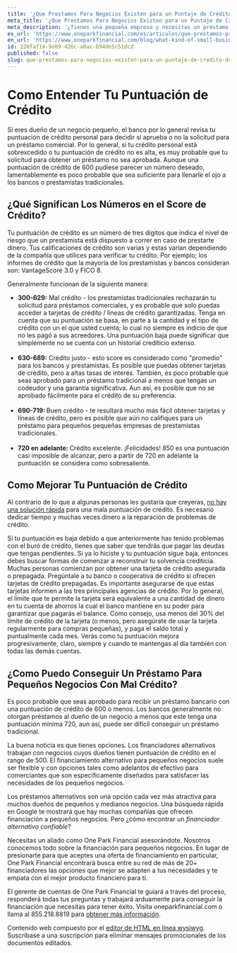 ```yaml
---
title: '¿Que Prestamos Para Negocios Existen para un Puntaje de Crédito de 600?'
meta_title: '¿Que Prestamos Para Negocios Existen para un Puntaje de Crédito de 600?'
meta_description: '¿Tienes una pequeña empresa y necesitas un prestamo inmediato para mantener a flote tu negocio? ¿Tienes un puntaje de credito de 600? No te preocupes, visitanos hoy mismo y averigua que opciones tienes para conseguir el crédito que necesitas.'
es_url: 'https://www.oneparkfinancial.com/es/articulos/que-prestamos-para-negocios-existen-para-un-puntaje-de-credito-de-600'
en_url: 'https://www.oneparkfinancial.com/blog/what-kind-of-small-business-loan-can-i-get-with-a-600-credit-score'
id: 220faf14-9e69-426c-a0ac-b94de5c51dcd
published: false
slug: que-prestamos-para-negocios-existen-para-un-puntaje-de-credito-de-600
---
```

<h1>Como Entender Tu Puntuaci&oacute;n de Cr&eacute;dito</h1>
<p>Si eres due&ntilde;o de un negocio peque&ntilde;o, el banco por lo general revisa tu puntuaci&oacute;n de cr&eacute;dito personal para decidir si aprueba o no la solicitud para un pr&eacute;stamo comercial. Por lo general, si tu cr&eacute;dito personal est&aacute; sobrexcedido o tu puntuaci&oacute;n de cr&eacute;dito no es alta, es muy probable que tu solicitud para obtener un pr&eacute;stamo no sea aprobada. Aunque una puntuaci&oacute;n de cr&eacute;dito de 600 pudiese parecer un n&uacute;mero deseado, lamentablemente es poco probable que sea suficiente para llenarle el ojo a los bancos o prestamistas tradicionales.</p>
<h2>&iquest;Qu&eacute; Significan Los N&uacute;meros en el Score de Cr&eacute;dito?</h2>
<p>Tu puntuaci&oacute;n de cr&eacute;dito es un n&uacute;mero de tres d&iacute;gitos que indica el nivel de riesgo que un prestamista est&aacute; dispuesto a correr en caso de prestarte dinero. Tus calificaciones de cr&eacute;dito son varias y estas var&iacute;an dependiendo de la compa&ntilde;&iacute;a que utilices para verificar tu cr&eacute;dito. Por ejemplo; los informes de cr&eacute;dito que la mayor&iacute;a de los prestamistas y bancos consideran son: VantageScore 3.0 y FICO 8.</p>
<p>Generalmente funcionan de la siguiente manera:</p>
<ul>
<li><strong>300-629:</strong> Mal cr&eacute;dito - los prestamistas tradicionales rechazar&aacute;n tu solicitud para pr&eacute;stamos comerciales, y es probable que solo puedas acceder a tarjetas de cr&eacute;dito / l&iacute;neas de cr&eacute;dito garantizadas. Tenga en cuenta que su puntuaci&oacute;n se basa, en parte a la cantidad y el tipo de cr&eacute;dito con un el que usted cuenta; lo cual no siempre es indicio de que no les pag&oacute; a sus acreedores. Una puntuaci&oacute;n baja puede significar que simplemente no se cuenta con un historial crediticio extenso.</li><br>
<li><strong>630-689:</strong> Cr&eacute;dito justo - esto score es considerado como "promedio" para los bancos y prestamistas. Es posible que puedas obtener tarjetas de cr&eacute;dito, pero a altas tasas de inter&eacute;s. Tambi&eacute;n, es poco probable que seas aprobado para un pr&eacute;stamo tradicional a menos que tengas un codeudor y una garant&iacute;a significativa. Aun as&iacute;, es posible que no se aprobado f&aacute;cilmente para el cr&eacute;dito de su preferencia.</li><br>
<li><strong>690-719: </strong>Buen cr&eacute;dito - te resultar&aacute; mucho m&aacute;s f&aacute;cil obtener tarjetas y l&iacute;neas de cr&eacute;dito, pero es posible que a&uacute;n no califiques para un pr&eacute;stamo para peque&ntilde;os peque&ntilde;as empresas de prestamistas tradicionales.</li><br>
<li><strong>720 en adelante: </strong>Cr&eacute;dito excelente. &iexcl;Felicidades! 850 es una puntuaci&oacute;n casi imposible de alcanzar, pero a partir de 720 en adelante la puntuaci&oacute;n se considera como sobresaliente.</li>
</ul>
<h2>Como Mejorar Tu Puntuaci&oacute;n de Cr&eacute;dito</h2>
<p>Al contrario de lo que a algunas personas les gustar&iacute;a que creyeras, <a href="https://www.consumidor.ftc.gov/articulos/reparando-su-credito">no hay una soluci&oacute;n r&aacute;pida</a> para una mala puntuaci&oacute;n de cr&eacute;dito. Es necesario dedicar tiempo y muchas veces dinero a la reparaci&oacute;n de problemas de cr&eacute;dito.</p>
<p>Si tu puntuaci&oacute;n es baja debido a que anteriormente has tenido problemas con el bur&oacute; de cr&eacute;dito, tienes que saber que tendr&aacute;s que pagar las deudas que tengas pendientes. Si ya lo hiciste y tu puntuaci&oacute;n sigue baja, entonces debes buscar formas de comenzar a reconstruir tu solvencia crediticia. Muchas personas comienzan por obtener una tarjeta de cr&eacute;dito asegurada o prepagada. Preg&uacute;ntale a tu banco o cooperativa de cr&eacute;dito si ofrecen tarjetas de cr&eacute;dito prepagadas. Es importante asegurarse de que estas tarjetas informen a las tres principales agencias de cr&eacute;dito. Por lo general, el l&iacute;mite que te permite la tarjeta ser&aacute; equivalente a una cantidad de dinero en tu cuenta de ahorros la cual el banco mantiene en su poder para garantizar que pagar&aacute;s el balance. Como consejo, usa menos del 30% del l&iacute;mite de cr&eacute;dito de la tarjeta (o menos, pero aseg&uacute;rate de usar la tarjeta regularmente para compras peque&ntilde;as), y paga el saldo total y puntualmente cada mes. Ver&aacute;s como tu puntuaci&oacute;n mejora progresivamente, claro, siempre y cuando te mantengas al d&iacute;a tambi&eacute;n con todas las dem&aacute;s cuentas.</p>
<h2>&iquest;Como Puedo Conseguir Un Pr&eacute;stamo Para Peque&ntilde;os Negocios Con Mal Cr&eacute;dito?</h2>
<p>Es poco probable que seas aprobado para recibir un pr&eacute;stamo bancario con una puntuaci&oacute;n de cr&eacute;dito de 600 o menos. Los bancos generalmente no otorgan pr&eacute;stamos al due&ntilde;o de un negocio a menos que este tenga una puntuaci&oacute;n m&iacute;nima 720, aun as&iacute;, puede ser dif&iacute;cil conseguir un pr&eacute;stamo tradicional.</p>
<p>La buena noticia es que tienes opciones. Los financiadores alternativos trabajan con negocios cuyos due&ntilde;os tienen puntuaci&oacute;n de cr&eacute;dito en el rango de 500. El financiamiento alternativo para peque&ntilde;os negocios suele ser flexible y con opciones tales como adelantos de efectivo para comerciantes que son espec&iacute;ficamente dise&ntilde;ados para satisfacer las necesidades de los peque&ntilde;os negocios.</p>
<p>Los pr&eacute;stamos alternativos son una opci&oacute;n cada vez m&aacute;s atractiva para muchos due&ntilde;os de peque&ntilde;os y medianos negocios. Una b&uacute;squeda r&aacute;pida en Google te mostrar&aacute; que hay muchas compa&ntilde;&iacute;as que ofrecen financiaci&oacute;n a peque&ntilde;os negocios. Pero &iquest;c&oacute;mo encontrar un<em> financiador alternativo confiable</em>?&nbsp;</p>
<p>Necesitas un aliado como One Park Financial asesor&aacute;ndote. Nosotros conocemos todo sobre la financiaci&oacute;n para peque&ntilde;os negocios. En lugar de presionarte para que aceptes una oferta de financiamiento en particular, One Park Financial encontrar&aacute; busca entre su red de m&aacute;s de 20+ financiadores las opciones que mejor se adapten a tus necesidades y te empata con el mejor producto financiero para ti.</p>
<p>El gerente de cuentas de One Park Financial te guiar&aacute; a trav&eacute;s del proceso, responder&aacute; todas tus preguntas y trabajar&aacute; arduamente para conseguir la financiaci&oacute;n que necesitas para tener &eacute;xito. Visita oneparkfinancial.com o llama al 855.218.8819 para <a href="https://www.oneparkfinancial.com/es/preaprob">obtener m&aacute;s informaci&oacute;n</a>.</p>
<p>Contenido web compuesto por el <a href="https://html-online.com/editor/" target="_blank" rel="nofollow noopener">editor de HTML en l&iacute;nea wysiwyg</a>. Suscr&iacute;base a una suscripci&oacute;n para eliminar mensajes promocionales de los documentos editados.</p>